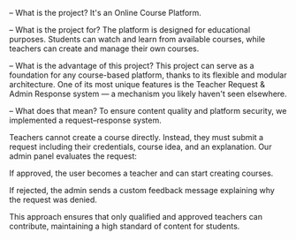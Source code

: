 – What is the project?
It's an Online Course Platform.

– What is the project for?
The platform is designed for educational purposes. Students can watch and learn from available courses, while teachers can create and manage their own courses.

– What is the advantage of this project?
This project can serve as a foundation for any course-based platform, thanks to its flexible and modular architecture. One of its most unique features is the Teacher Request & Admin Response system — a mechanism you likely haven't seen elsewhere. 

– What does that mean?
To ensure content quality and platform security, we implemented a request–response system.

Teachers cannot create a course directly.
Instead, they must submit a request including their credentials, course idea, and an explanation.
Our admin panel evaluates the request:

If approved, the user becomes a teacher and can start creating courses.

If rejected, the admin sends a custom feedback message explaining why the request was denied.

This approach ensures that only qualified and approved teachers can contribute, maintaining a high standard of content for students.
